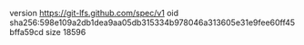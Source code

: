 version https://git-lfs.github.com/spec/v1
oid sha256:598e109a2db1dea9aa05db315334b978046a313605e31e9fee60ff45bffa59cd
size 18596
